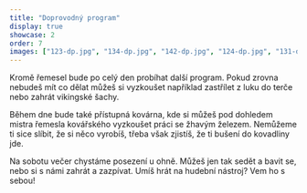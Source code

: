 ```yaml
---
title: "Doprovodný program"
display: true
showcase: 2
order: 7
images: ["123-dp.jpg", "134-dp.jpg", "142-dp.jpg", "124-dp.jpg", "131-dp.jpg", "143-dp.jpg", "145-dp.jpg"]
---
```

Kromě řemesel bude po celý den probíhat další program. Pokud zrovna nebudeš mít co dělat
můžeš si vyzkoušet například zastřílet z luku do terče nebo zahrát vikingské šachy.

Během dne bude také přístupná kovárna, kde si můžeš pod dohledem mistra řemesla kovářského
vyzkoušet práci se žhavým železem. Nemůžeme ti sice slíbit, že si něco vyrobíš,
třeba však zjistíš, že ti bušení do kovadliny jde.

Na sobotu večer chystáme posezení u ohně. Můžeš jen tak sedět a bavit se, nebo si
s námi zahrát a zazpívat. Umíš hrát na hudební nástroj? Vem ho s sebou!
